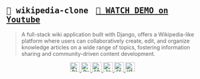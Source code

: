 <h2><samp>🔶 wikipedia-clone</samp>&nbsp;&nbsp;&nbsp;
    <a href="https://youtu.be/KSov2QSPx4s">
        <kbd><kbd>🔴 WATCH DEMO</kbd> on Youtube</kbd>
    </a>
</h2>
<blockquote>A full-stack wiki application built with Django, offers a Wikipedia-like platform where users can collaboratively create, edit, and organize knowledge articles on a wide range of topics, fostering information sharing and community-driven content development.</blockquote>

<p align="center">
    <a href="https://www.djangoproject.com/">
        <code><img height="25" src="https://skillicons.dev/icons?i=django&perline=1&theme=light" title="Django"></code>
    </a>
    <a href="https://www.python.org/">
        <code><img height="25" src="https://skillicons.dev/icons?i=py&perline=1&theme=light" title="Python"></code>
    </a>
    <a href="https://www.sqlite.org/">
        <code><img height="25" src="https://skillicons.dev/icons?i=sqlite&perline=1&theme=light" title="SQLite"></code>
    </a>
    <a href="https://www.javascript.com/">
        <code><img height="25" src="https://skillicons.dev/icons?i=js&perline=1&theme=light" title="JavaScript"></code>
    </a>
    <a href="https://www.w3.org/TR/CSS/">
        <code><img height="25" src="https://skillicons.dev/icons?i=css&perline=1&theme=light" title="CSS"></code>
    </a>
    <a href="https://html.spec.whatwg.org/multipage/">
        <code><img height="25" src="https://skillicons.dev/icons?i=html&perline=1&theme=light" title="HTML"></code>
    </a>
</p>

<br>
